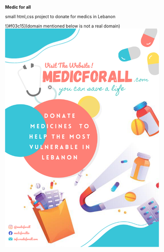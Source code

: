 **Medic for all**

small html,css project to donate for medics in Lebanon 

![#f03c15](domain mentioned below is not a real domain)
<img src="Poster.png">
